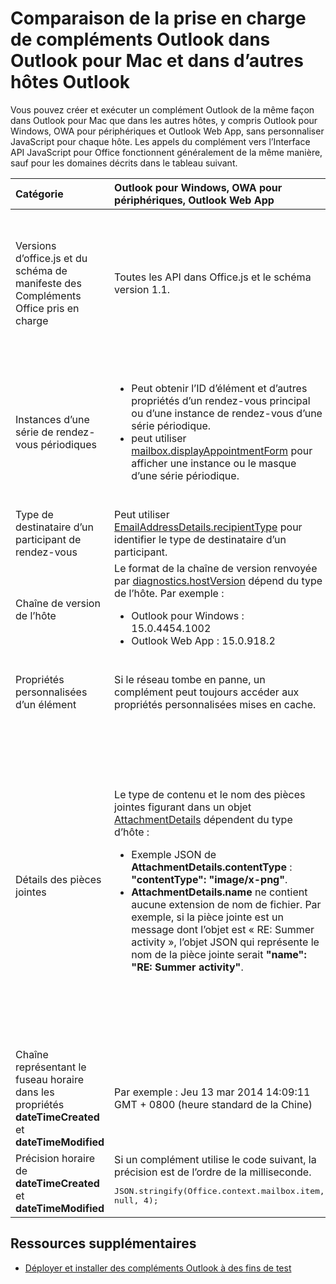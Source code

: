 
# <a name="compare-outlook-add-in-support-in-outlook-for-mac-with-other-outlook-hosts"></a>Comparaison de la prise en charge de compléments Outlook dans Outlook pour Mac et dans d’autres hôtes Outlook

Vous pouvez créer et exécuter un complément Outlook de la même façon dans Outlook pour Mac que dans les autres hôtes, y compris Outlook pour Windows, OWA pour périphériques et Outlook Web App, sans personnaliser JavaScript pour chaque hôte. Les appels du complément vers l’Interface API JavaScript pour Office fonctionnent généralement de la même manière, sauf pour les domaines décrits dans le tableau suivant.

|**Catégorie**|**Outlook pour Windows, OWA pour périphériques, Outlook Web App**|**Outlook pour Mac**|
|:-----|:-----|:-----|
|Versions d’office.js et du schéma de manifeste des Compléments Office pris en charge|Toutes les API dans Office.js et le schéma version 1.1.|<ul><li>Prend en charge les ensembles de conditions requises 1.0, 1.1, 1.2, 1.3 et 1.4</li><li>Version 1.1 du schéma</li></ul>**Remarque :** Outlook pour Mac ne prend pas en charge l’enregistrement d’une réunion. La méthode `saveAsync` échoue lorsqu’elle est appelée à partir d’une réunion en mode composition. |
|Instances d’une série de rendez-vous périodiques|<ul><li>Peut obtenir l’ID d’élément et d’autres propriétés d’un rendez-vous principal ou d’une instance de rendez-vous d’une série périodique. </li><li>peut utiliser [mailbox.displayAppointmentForm](../../reference/outlook/Office.context.mailbox.md#displayappointmentformitemid) pour afficher une instance ou le masque d’une série périodique.</li></ul>|<ul><li>Peut obtenir l’ID d’élément et d’autres propriétés du rendez-vous principal, mais pas ceux d’une instance d’une série périodique.</li><li>Peut afficher le rendez-vous principal d’une série périodique. Sans l’ID d’élément, ne peut pas afficher une instance d’une série périodique.</li></ul>|
|Type de destinataire d’un participant de rendez-vous|Peut utiliser [EmailAddressDetails.recipientType](../../reference/outlook/simple-types.md) pour identifier le type de destinataire d’un participant.|**EmailAddressDetails.recipientType** renvoie **undefined** pour les participants au rendez-vous.|
|Chaîne de version de l’hôte |Le format de la chaîne de version renvoyée par [diagnostics.hostVersion](../../reference/outlook/Office.context.mailbox.diagnostics.md) dépend du type de l’hôte. Par exemple :<ul><li>Outlook pour Windows : 15.0.4454.1002</li><li>Outlook Web App : 15.0.918.2</li></ul>|Exemple de la chaîne de version renvoyée par  **Diagnostics.hostVersion** sur Outlook pour Mac : 15.0 (140325)|
|Propriétés personnalisées d’un élément|Si le réseau tombe en panne, un complément peut toujours accéder aux propriétés personnalisées mises en cache.|Comme Outlook pour Mac ne met pas en cache les propriétés personnalisées, si le réseau tombe en panne, les compléments ne pourront pas y accéder.|
|Détails des pièces jointes|Le type de contenu et le nom des pièces jointes figurant dans un objet [AttachmentDetails](../../reference/outlook/Office.context.mailbox.md) dépendent du type d’hôte :<ul><li>Exemple JSON de <b>AttachmentDetails.contentType</b> : <b>"contentType": "image/x-png"</b>. </li><li><b>AttachmentDetails.name</b> ne contient aucune extension de nom de fichier. Par exemple, si la pièce jointe est un message dont l’objet est « RE: Summer activity », l’objet JSON qui représente le nom de la pièce jointe serait <b>"name": "RE: Summer activity"</b>.</li></ul>|<ul><li>Exemple JSON de <b>AttachmentDetails.contentType</b>: <b>"contentType": "image/png"</b></li><li><b>AttachmentDetails.name</b> inclut toujours une extension de nom de fichier. Les pièces jointes qui sont des éléments de messagerie ont une extension .eml et les rendez-vous ont une extension .ics. Par exemple, si une pièce jointe est un message électronique dont l’objet est « RE: Summer activity », l’objet JSON qui représente le nom de pièce jointe sera <b>"name": "RE: Summer activity.eml".</b><p>**Remarque :** Si un fichier est joint par programmation (par ex. par le biais d’un complément) sans extension, **AttachmentDetails.name** ne contient pas l’extension dans le nom de fichier.</p></li></ul> |
|Chaîne représentant le fuseau horaire dans les propriétés  **dateTimeCreated** et **dateTimeModified**|Par exemple : Jeu 13 mar 2014 14:09:11 GMT + 0800 (heure standard de la Chine)|Par exemple : Jeu 13 mar 2014 14:09:11 GMT + 0800 (CST)|
|Précision horaire de  **dateTimeCreated** et **dateTimeModified**|Si un complément utilise le code suivant, la précision est de l’ordre de la milliseconde.<br/><pre lang="javascript">JSON.stringify(Office.context.mailbox.item, null, 4);</pre>|La précision peut seulement atteindre une seconde.|

## <a name="additional-resources"></a>Ressources supplémentaires



- [Déployer et installer des compléments Outlook à des fins de test](../outlook/testing-and-tips.md)
    

